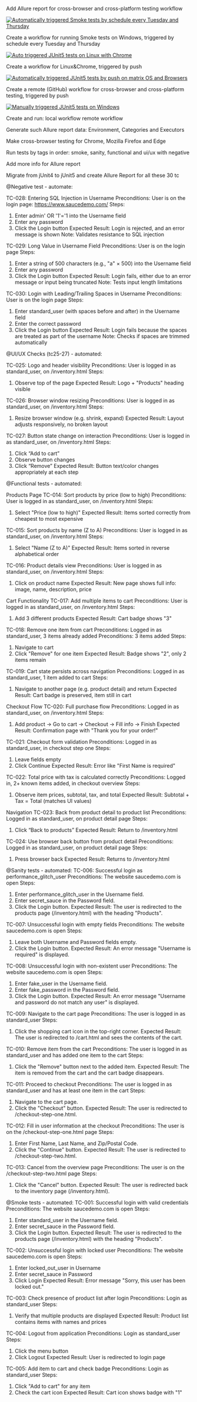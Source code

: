 Add Allure report for cross-browser and cross-platform testing workflow

[![Automatically triggered Smoke tests by schedule every Tuesday and Thursday](https://github.com/Olexandr29/Automation/actions/workflows/auto-triggered-tests-by-schedule.yml/badge.svg)](https://github.com/Olexandr29/Automation/actions/workflows/auto-triggered-tests-by-schedule.yml)

Create a workflow for running Smoke tests on Windows, triggered by schedule every Tuesday and Thursday

[![Auto triggered JUnit5 tests on Linux with Chrome](https://github.com/Olexandr29/Automation/actions/workflows/auto-triggered-tests-by-push-on-linux-chrome.yml/badge.svg)](https://github.com/Olexandr29/Automation/actions/workflows/auto-triggered-tests-by-push-on-linux-chrome.yml)

Create a workflow for Linux&Chrome, triggered by push

[![Automatically triggered JUnit5 tests by push on matrix OS and Browsers](https://github.com/Olexandr29/Automation/actions/workflows/auto-triggered-tests-by-push-on-matrix-os-browser.yml/badge.svg)](https://github.com/Olexandr29/Automation/actions/workflows/auto-triggered-tests-by-push-on-matrix-os-browser.yml)

Create a remote (GitHub) workflow for cross-browser and cross-platform testing, triggered by push

[![Manually triggered JUnit5 tests on Windows](https://github.com/Olexandr29/Automation/actions/workflows/manually-triggered-run-tests-on-windows.yml/badge.svg)](https://github.com/Olexandr29/Automation/actions/workflows/manually-triggered-run-tests-on-windows.yml)

Create and run:
local workflow
remote workflow

Generate such Allure report data: Environment, Categories and Executors  

Make cross-browser testing for Chrome, Mozilla Firefox and Edge

Run tests by tags in order: smoke, sanity, functional and ui/ux with negative

Add more info for Allure report

Migrate from jUnit4 to jUnit5 and create Allure Report
for all these 30 tc

@Negative test - automate:

TC-028: Entering SQL Injection in Username
Preconditions: User is on the login page: https://www.saucedemo.com/
Steps:
1. Enter admin' OR '1'='1 into the Username field
2. Enter any password
3. Click the Login button
Expected Result: Login is rejected, and an error message is shown
Note: Validates resistance to SQL injection

TC-029: Long Value in Username Field
Preconditions: User is on the login page
Steps:
1. Enter a string of 500 characters (e.g., "a" × 500) into the Username field
2. Enter any password
3. Click the Login button
Expected Result: Login fails, either due to an error message or input being truncated
Note: Tests input length limitations

TC-030: Login with Leading/Trailing Spaces in Username
Preconditions: User is on the login page
Steps:
1. Enter standard_user (with spaces before and after) in the Username field
2. Enter the correct password
3. Click the Login button
Expected Result: Login fails because the spaces are treated as part of the username
Note: Checks if spaces are trimmed automatically


@UI/UX Checks (tc25-27) - automated:

TC-025: Logo and header visibility
Preconditions: User is logged in as standard_user, on /inventory.html
Steps:
1. Observe top of the page
Expected Result: Logo + "Products" heading visible

TC-026: Browser window resizing
Preconditions: User is logged in as standard_user, on /inventory.html
Steps:
1. Resize browser window (e.g. shrink, expand)
Expected Result: Layout adjusts responsively, no broken layout

TC-027: Button state change on interaction
Preconditions: User is logged in as standard_user, on /inventory.html
Steps:
1. Click “Add to cart”
2. Observe button changes
3. Click “Remove”
Expected Result: Button text/color changes appropriately at each step



@Functional tests - automated:

Products Page
TC-014: Sort products by price (low to high)
Preconditions: User is logged in as standard_user, on /inventory.html
Steps:
1. Select "Price (low to high)"
Expected Result: Items sorted correctly from cheapest to most expensive

TC-015: Sort products by name (Z to A)
Preconditions: User is logged in as standard_user, on /inventory.html
Steps:
1. Select "Name (Z to A)"
Expected Result: Items sorted in reverse alphabetical order

TC-016: Product details view
Preconditions: User is logged in as standard_user, on /inventory.html
Steps:
1. Click on product name
Expected Result: New page shows full info: image, name, description, price


Cart Functionality
TC-017: Add multiple items to cart
Preconditions: User is logged in as standard_user, on /inventory.html
Steps:
1. Add 3 different products
Expected Result: Cart badge shows "3"

TC-018: Remove one item from cart
Preconditions: Logged in as standard_user, 3 items already added
Preconditions: 3 items added
Steps:
1. Navigate to cart
2. Click "Remove" for one item
Expected Result: Badge shows "2", only 2 items remain

TC-019: Cart state persists across navigation
Preconditions: Logged in as standard_user, 1 item added to cart
Steps:
1. Navigate to another page (e.g. product detail) and return
Expected Result: Cart badge is preserved, item still in cart


Checkout Flow
TC-020: Full purchase flow
Preconditions: Logged in as standard_user, on /inventory.html
Steps:
1. Add product → Go to cart → Checkout → Fill info → Finish
Expected Result: Confirmation page with "Thank you for your order!"

TC-021: Checkout form validation
Preconditions: Logged in as standard_user, in checkout step one
Steps:
1. Leave fields empty
2. Click Continue
Expected Result: Error like "First Name is required"

TC-022: Total price with tax is calculated correctly
Preconditions: Logged in, 2+ known items added, in checkout overview
Steps:
1. Observe item prices, subtotal, tax, and total
Expected Result: Subtotal + Tax = Total (matches UI values)


Navigation
TC-023: Back from product detail to product list
Preconditions: Logged in as standard_user, on product detail page
Steps:
1. Click “Back to products”
Expected Result: Return to /inventory.html

TC-024: Use browser back button from product detail
Preconditions: Logged in as standard_user, on product detail page
Steps:
1. Press browser back
Expected Result: Returns to /inventory.html





@Sanity tests - automated:
TC-006: Successful login as performance_glitch_user
Preconditions: The website saucedemo.com is open
Steps:
1. Enter performance_glitch_user in the Username field.
2. Enter secret_sauce in the Password field.
3. Click the Login button.
Expected Result:
The user is redirected to the products page (/inventory.html) with the heading "Products".

TC-007: Unsuccessful login with empty fields
Preconditions: The website saucedemo.com is open
Steps:
1. Leave both Username and Password fields empty.
2. Click the Login button.
Expected Result:
An error message "Username is required" is displayed.

TC-008: Unsuccessful login with non-existent user
Preconditions: The website saucedemo.com is open
Steps:
1. Enter fake_user in the Username field.
2. Enter fake_password in the Password field.
3. Click the Login button.
Expected Result:
An error message "Username and password do not match any user" is displayed.

TC-009: Navigate to the cart page
Preconditions: The user is logged in as standard_user
Steps:
1. Click the shopping cart icon in the top-right corner.
Expected Result:
The user is redirected to /cart.html and sees the contents of the cart.

TC-010: Remove item from the cart
Preconditions: The user is logged in as standard_user and has added one item to the cart
Steps:
1. Click the "Remove" button next to the added item.
   Expected Result:
   The item is removed from the cart and the cart badge disappears.

TC-011: Proceed to checkout
Preconditions: The user is logged in as standard_user and has at least one item in the cart
Steps:
1. Navigate to the cart page.
2. Click the "Checkout" button.
Expected Result:
The user is redirected to /checkout-step-one.html.

TC-012: Fill in user information at the checkout
Preconditions: The user is on the /checkout-step-one.html page
Steps:
1. Enter First Name, Last Name, and Zip/Postal Code.
2. Click the "Continue" button.
Expected Result:
The user is redirected to /checkout-step-two.html.

TC-013: Cancel from the overview page
Preconditions: The user is on the /checkout-step-two.html page
Steps:
1. Click the "Cancel" button.
Expected Result:
The user is redirected back to the inventory page (/inventory.html).



@Smoke tests - automated:
TC-001: Successful login with valid credentials
Preconditions: The website saucedemo.com is open
Steps:
1. Enter standard_user in the Username field.
2. Enter secret_sauce in the Password field.
3. Click the Login button.
Expected Result:
The user is redirected to the products page (/inventory.html) with the heading "Products".

TC-002: Unsuccessful login with locked user
Preconditions: The website saucedemo.com is open
Steps:
1. Enter locked_out_user in Username
2. Enter secret_sauce in Password
3. Click Login
Expected Result: 
Error message "Sorry, this user has been locked out."

TC-003: Check presence of product list after login
Preconditions: Login as standard_user
Steps:
1. Verify that multiple products are displayed
Expected Result: 
Product list contains items with names and prices

TC-004: Logout from application
Preconditions: Login as standard_user
Steps:
1. Click the menu button
2. Click Logout
Expected Result: 
User is redirected to login page

TC-005: Add item to cart and check badge
Preconditions: Login as standard_user
Steps:
1. Click "Add to cart" for any item
2. Check the cart icon
Expected Result: 
Cart icon shows badge with "1"
